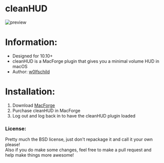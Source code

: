 # cleanHUD

![preview](preview.png) 

# Information:

- Designed for 10.10+   
- cleanHUD is a MacForge plugin that gives you a minimal volume HUD in macOS   
- Author: [w0lfschild](https://github.com/w0lfschild)

# Installation:

1. Download [MacForge](https://github.com/w0lfschild/app_updates/raw/master/MacForge/MacForge.zip)
2. Purchase cleanHUD in MacForge
3. Log out and log back in to have the cleanHUD plugin loaded

### License:
Pretty much the BSD license, just don't repackage it and call it your own please!    
Also if you do make some changes, feel free to make a pull request and help make things more awesome!
